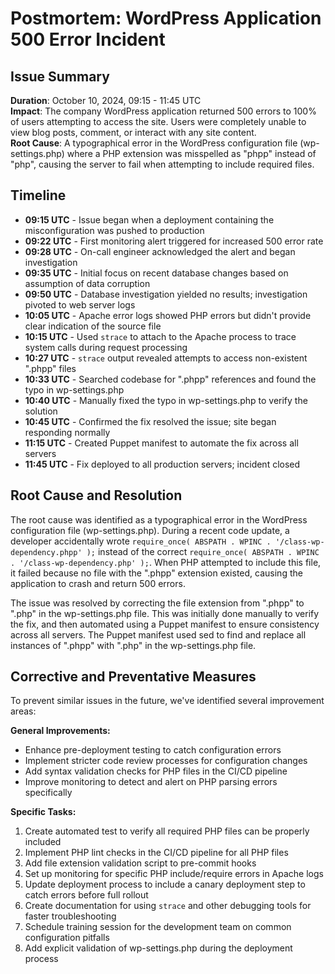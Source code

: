 # Postmortem: WordPress Application 500 Error Incident

## Issue Summary
**Duration**: October 10, 2024, 09:15 - 11:45 UTC  
**Impact**: The company WordPress application returned 500 errors to 100% of users attempting to access the site. Users were completely unable to view blog posts, comment, or interact with any site content.  
**Root Cause**: A typographical error in the WordPress configuration file (wp-settings.php) where a PHP extension was misspelled as "phpp" instead of "php", causing the server to fail when attempting to include required files.

## Timeline
* **09:15 UTC** - Issue began when a deployment containing the misconfiguration was pushed to production
* **09:22 UTC** - First monitoring alert triggered for increased 500 error rate
* **09:28 UTC** - On-call engineer acknowledged the alert and began investigation
* **09:35 UTC** - Initial focus on recent database changes based on assumption of data corruption
* **09:50 UTC** - Database investigation yielded no results; investigation pivoted to web server logs
* **10:05 UTC** - Apache error logs showed PHP errors but didn't provide clear indication of the source file
* **10:15 UTC** - Used `strace` to attach to the Apache process to trace system calls during request processing
* **10:27 UTC** - `strace` output revealed attempts to access non-existent ".phpp" files
* **10:33 UTC** - Searched codebase for ".phpp" references and found the typo in wp-settings.php
* **10:40 UTC** - Manually fixed the typo in wp-settings.php to verify the solution
* **10:45 UTC** - Confirmed the fix resolved the issue; site began responding normally
* **11:15 UTC** - Created Puppet manifest to automate the fix across all servers
* **11:45 UTC** - Fix deployed to all production servers; incident closed

## Root Cause and Resolution
The root cause was identified as a typographical error in the WordPress configuration file (wp-settings.php). During a recent code update, a developer accidentally wrote `require_once( ABSPATH . WPINC . '/class-wp-dependency.phpp' );` instead of the correct `require_once( ABSPATH . WPINC . '/class-wp-dependency.php' );`. When PHP attempted to include this file, it failed because no file with the ".phpp" extension existed, causing the application to crash and return 500 errors.

The issue was resolved by correcting the file extension from ".phpp" to ".php" in the wp-settings.php file. This was initially done manually to verify the fix, and then automated using a Puppet manifest to ensure consistency across all servers. The Puppet manifest used sed to find and replace all instances of ".phpp" with ".php" in the wp-settings.php file.

## Corrective and Preventative Measures
To prevent similar issues in the future, we've identified several improvement areas:

**General Improvements:**
- Enhance pre-deployment testing to catch configuration errors
- Implement stricter code review processes for configuration changes
- Add syntax validation checks for PHP files in the CI/CD pipeline
- Improve monitoring to detect and alert on PHP parsing errors specifically

**Specific Tasks:**
1. Create automated test to verify all required PHP files can be properly included
2. Implement PHP lint checks in the CI/CD pipeline for all PHP files
3. Add file extension validation script to pre-commit hooks
4. Set up monitoring for specific PHP include/require errors in Apache logs
5. Update deployment process to include a canary deployment step to catch errors before full rollout
6. Create documentation for using `strace` and other debugging tools for faster troubleshooting
7. Schedule training session for the development team on common configuration pitfalls
8. Add explicit validation of wp-settings.php during the deployment process
